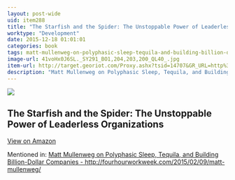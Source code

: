 ```yaml
---
layout: post-wide
uid: item288
title: "The Starfish and the Spider: The Unstoppable Power of Leaderless Organizations"
worktype: "Development"
date: 2015-12-18 01:01:01
categories: book
tags: matt-mullenweg-on-polyphasic-sleep-tequila-and-building-billion-dollar-companies--http://fourhourworkweek.com/2015/02/09/matt-mullenweg/
image-url: 41voHx0J6SL._SY291_BO1,204,203,200_QL40_.jpg
item-url: http://target.georiot.com/Proxy.ashx?tsid=14707&GR_URL=http%3A%2F%2Fwww.amazon.com%2FStarfish-Spider-Unstoppable-Leaderless-Organizations%2Fdp%2F1591841836
description: "Matt Mullenweg on Polyphasic Sleep, Tequila, and Building Billion-Dollar Companies - http://fourhourworkweek.com/2015/02/09/matt-mullenweg/"
---
```

<a href="http://target.georiot.com/Proxy.ashx?tsid=14707&GR_URL=http%3A%2F%2Fwww.amazon.com%2FStarfish-Spider-Unstoppable-Leaderless-Organizations%2Fdp%2F1591841836" target="blank"><img src="../../../../img/thumbs/41voHx0J6SL._SY291_BO1,204,203,200_QL40_.jpg" class="prod-img"></a>
<h2>The Starfish and the Spider: The Unstoppable Power of Leaderless Organizations</h2>
<p><a class="btn btn-primary" href="http://target.georiot.com/Proxy.ashx?tsid=14707&GR_URL=http%3A%2F%2Fwww.amazon.com%2FStarfish-Spider-Unstoppable-Leaderless-Organizations%2Fdp%2F1591841836" target="blank">View on Amazon</a><p>
<p>Mentioned in: <a href="http://fourhourworkweek.com/2015/02/09/matt-mullenweg/" target="blank">Matt Mullenweg on Polyphasic Sleep, Tequila, and Building Billion-Dollar Companies - http://fourhourworkweek.com/2015/02/09/matt-mullenweg/</a></p>
